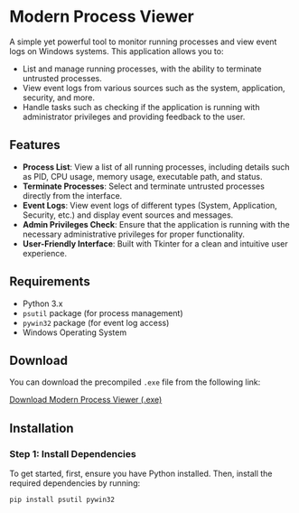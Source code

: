 # Modern Process Viewer

A simple yet powerful tool to monitor running processes and view event logs on Windows systems. This application allows you to:

- List and manage running processes, with the ability to terminate untrusted processes.
- View event logs from various sources such as the system, application, security, and more.
- Handle tasks such as checking if the application is running with administrator privileges and providing feedback to the user.

## Features

- **Process List**: View a list of all running processes, including details such as PID, CPU usage, memory usage, executable path, and status. 
- **Terminate Processes**: Select and terminate untrusted processes directly from the interface.
- **Event Logs**: View event logs of different types (System, Application, Security, etc.) and display event sources and messages.
- **Admin Privileges Check**: Ensure that the application is running with the necessary administrative privileges for proper functionality.
- **User-Friendly Interface**: Built with Tkinter for a clean and intuitive user experience.

## Requirements

- Python 3.x
- `psutil` package (for process management)
- `pywin32` package (for event log access)
- Windows Operating System

## Download

You can download the precompiled `.exe` file from the following link:

[Download Modern Process Viewer (.exe)](https://github.com/yourusername/yourrepository/releases/download/v1.0/ModernProcessViewer.exe)

## Installation

### Step 1: Install Dependencies

To get started, first, ensure you have Python installed. Then, install the required dependencies by running:

```bash
pip install psutil pywin32
```




